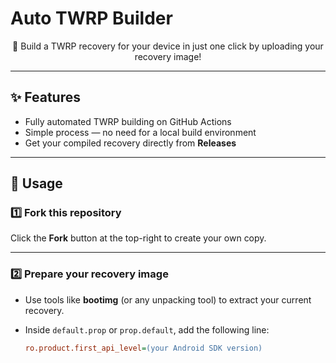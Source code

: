 # Auto TWRP Builder

<p align="center">
  🚀 Build a TWRP recovery for your device in just one click by uploading your recovery image!  
</p>

---

## ✨ Features
- Fully automated TWRP building on GitHub Actions  
- Simple process — no need for a local build environment  
- Get your compiled recovery directly from **Releases**  

---

## 📖 Usage

### 1️⃣ Fork this repository
Click the **Fork** button at the top-right to create your own copy.

---

### 2️⃣ Prepare your recovery image
- Use tools like **bootimg** (or any unpacking tool) to extract your current recovery.  
- Inside `default.prop` or `prop.default`, add the following line:  

  ```ini
  ro.product.first_api_level=(your Android SDK version)